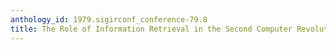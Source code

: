 ```yaml
---
anthology_id: 1979.sigirconf_conference-79.8
title: The Role of Information Retrieval in the Second Computer Revolution
---
```

